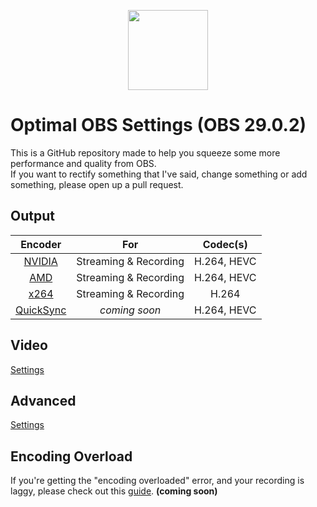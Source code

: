 <p align="center">
<img src="https://upload.wikimedia.org/wikipedia/commons/thumb/7/78/OBS.svg/800px-OBS.svg.png" width=128px>
</p>

# Optimal OBS Settings (OBS 29.0.2)
This is a GitHub repository made to help you squeeze some more performance and quality from OBS.<br/>
If you want to rectify something that I've said, change something or add something, please open up a pull request.
## Output
Encoder | For | Codec(s)
:---: | :---: | :---:
[NVIDIA](docs/nvidia.md) | Streaming & Recording | H.264, HEVC
[AMD](docs/amd.md) | Streaming & Recording | H.264, HEVC
[x264](docs/x264.md) | Streaming & Recording | H.264
[QuickSync](docs/quicksync.md) | *coming soon* | H.264, HEVC

## Video
[Settings](docs/video.md)
## Advanced
[Settings](docs/advanced.md)
## Encoding Overload
If you're getting the "encoding overloaded" error, and your recording is laggy, please check out this [guide](docs/encoverload.md). **(coming soon)**

